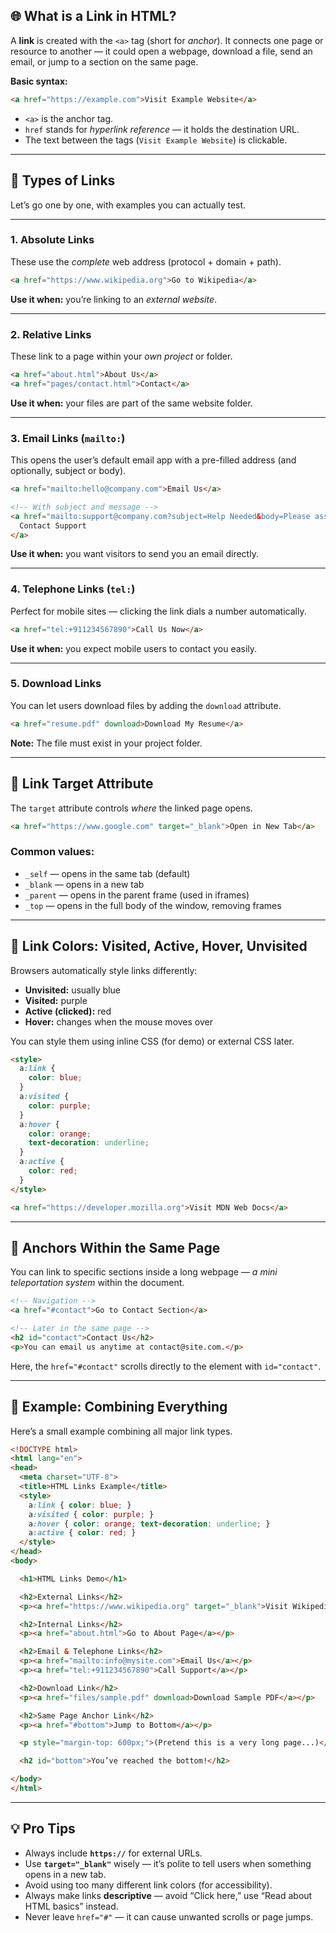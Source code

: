 
## 🌐 What is a Link in HTML?

A **link** is created with the `<a>` tag (short for *anchor*).
It connects one page or resource to another — it could open a webpage, download a file, send an email, or jump to a section on the same page.

**Basic syntax:**

```html
<a href="https://example.com">Visit Example Website</a>
```

* `<a>` is the anchor tag.
* `href` stands for *hyperlink reference* — it holds the destination URL.
* The text between the tags (`Visit Example Website`) is clickable.

---

## 🧭 Types of Links

Let’s go one by one, with examples you can actually test.

---

### **1. Absolute Links**

These use the *complete* web address (protocol + domain + path).

```html
<a href="https://www.wikipedia.org">Go to Wikipedia</a>
```

**Use it when:** you’re linking to an *external website*.

---

### **2. Relative Links**

These link to a page within your *own project* or folder.

```html
<a href="about.html">About Us</a>
<a href="pages/contact.html">Contact</a>
```

**Use it when:** your files are part of the same website folder.

---

### **3. Email Links (`mailto:`)**

This opens the user’s default email app with a pre-filled address (and optionally, subject or body).

```html
<a href="mailto:hello@company.com">Email Us</a>

<!-- With subject and message -->
<a href="mailto:support@company.com?subject=Help Needed&body=Please assist with my issue.">
  Contact Support
</a>
```

**Use it when:** you want visitors to send you an email directly.

---

### **4. Telephone Links (`tel:`)**

Perfect for mobile sites — clicking the link dials a number automatically.

```html
<a href="tel:+911234567890">Call Us Now</a>
```

**Use it when:** you expect mobile users to contact you easily.

---

### **5. Download Links**

You can let users download files by adding the `download` attribute.

```html
<a href="resume.pdf" download>Download My Resume</a>
```

**Note:** The file must exist in your project folder.

---

## 🎯 Link Target Attribute

The `target` attribute controls *where* the linked page opens.

```html
<a href="https://www.google.com" target="_blank">Open in New Tab</a>
```

### Common values:

* `_self` — opens in the same tab (default)
* `_blank` — opens in a new tab
* `_parent` — opens in the parent frame (used in iframes)
* `_top` — opens in the full body of the window, removing frames

---

## 🌈 Link Colors: Visited, Active, Hover, Unvisited

Browsers automatically style links differently:

* **Unvisited:** usually blue
* **Visited:** purple
* **Active (clicked):** red
* **Hover:** changes when the mouse moves over

You can style them using inline CSS (for demo) or external CSS later.

```html
<style>
  a:link {
    color: blue;
  }
  a:visited {
    color: purple;
  }
  a:hover {
    color: orange;
    text-decoration: underline;
  }
  a:active {
    color: red;
  }
</style>

<a href="https://developer.mozilla.org">Visit MDN Web Docs</a>
```

---

## 📍 Anchors Within the Same Page

You can link to specific sections inside a long webpage — *a mini teleportation system* within the document.

```html
<!-- Navigation -->
<a href="#contact">Go to Contact Section</a>

<!-- Later in the same page -->
<h2 id="contact">Contact Us</h2>
<p>You can email us anytime at contact@site.com.</p>
```

Here, the `href="#contact"` scrolls directly to the element with `id="contact"`.

---

## 🧩 Example: Combining Everything

Here’s a small example combining all major link types.

```html
<!DOCTYPE html>
<html lang="en">
<head>
  <meta charset="UTF-8">
  <title>HTML Links Example</title>
  <style>
    a:link { color: blue; }
    a:visited { color: purple; }
    a:hover { color: orange; text-decoration: underline; }
    a:active { color: red; }
  </style>
</head>
<body>

  <h1>HTML Links Demo</h1>

  <h2>External Links</h2>
  <p><a href="https://www.wikipedia.org" target="_blank">Visit Wikipedia</a></p>

  <h2>Internal Links</h2>
  <p><a href="about.html">Go to About Page</a></p>

  <h2>Email & Telephone Links</h2>
  <p><a href="mailto:info@mysite.com">Email Us</a></p>
  <p><a href="tel:+911234567890">Call Support</a></p>

  <h2>Download Link</h2>
  <p><a href="files/sample.pdf" download>Download Sample PDF</a></p>

  <h2>Same Page Anchor Link</h2>
  <p><a href="#bottom">Jump to Bottom</a></p>

  <p style="margin-top: 600px;">(Pretend this is a very long page...)</p>

  <h2 id="bottom">You’ve reached the bottom!</h2>

</body>
</html>
```

---

## 💡 Pro Tips

* Always include **`https://`** for external URLs.
* Use **`target="_blank"`** wisely — it’s polite to tell users when something opens in a new tab.
* Avoid using too many different link colors (for accessibility).
* Always make links **descriptive** — avoid “Click here,” use “Read about HTML basics” instead.
* Never leave `href="#"` — it can cause unwanted scrolls or page jumps.


